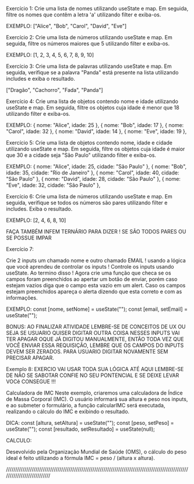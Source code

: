 Exercício 1:
Crie uma lista de nomes utilizando useState e map. Em seguida, 
filtre os nomes que contêm a letra 'a' utilizando filter e exiba-os.

EXEMPLO: ["Alice", "Bob", "Carol", "David", "Eve"]

Exercício 2:
Crie uma lista de números utilizando useState e map. Em seguida, 
filtre os números maiores que 5 utilizando filter e exiba-os.

EXEMPLO: [1, 2, 3, 4, 5, 6, 7, 8, 9, 10]

Exercício 3:
Crie uma lista de palavras utilizando useState e map. Em seguida,
 verifique se a palavra "Panda" está presente na lista utilizando includes e 
 exiba o resultado.

 ["Dragão", "Cachorro", "Fada", "Panda"]

 Exercício 4:
Crie uma lista de objetos contendo nome e idade utilizando useState e map. Em seguida, 
filtre os objetos cuja idade é menor que 18 utilizando filter e exiba-os.

EXEMPLO:  { nome: "Alice", idade: 25 },
          { nome: "Bob", idade: 17 },
          { nome: "Carol", idade: 32 },
          { nome: "David", idade: 14 },
           { nome: "Eve", idade: 19 },

Exercício 5:
Crie uma lista de objetos contendo nome, idade e cidade utilizando useState e map. 
Em seguida, filtre os objetos cuja idade é maior que 30 e a cidade seja "São Paulo"
 utilizando filter e exiba-os.

 EXEMPLO:     { nome: "Alice", idade: 25, cidade: "São Paulo" },
              { nome: "Bob", idade: 35, cidade: "Rio de Janeiro" },
              { nome: "Carol", idade: 40, cidade: "São Paulo" },
              { nome: "David", idade: 28, cidade: "São Paulo" },
              { nome: "Eve", idade: 32, cidade: "São Paulo" },          


Exercício 6:
Crie uma lista de números utilizando useState e map. Em seguida, 
verifique se todos os números são pares utilizando filter e includes. Exiba o resultado.

 EXEMPLO: [2, 4, 6, 8, 10]

 FAÇA TAMBÉM INFEM TERNÁRIO PARA DIZER ! SE SÃO TODOS PARES OU SE POSSUE IMPAR

 Exercício 7:

 Crie 2 inputs um chamado nome e outro chamado EMAIL ! usando a lógica que 
 você aprendeu de controlar os inputs ! Controle os inputs usando useState.
 Ao termino disso ! Agora crie uma função que checa se os campos foram preenchidos
 ao apertar um botão de enviar, porém caso estejam vazios diga que o campo esta vazio em um alert.
 Caso os campos estejam preenchidos apareça o alerta dizendo que esta correto e com as informações.

 EXEMPLO: const [nome, setNome] = useState("");
          const [email, setEmail] = useState("");

BONUS: AO FINALIZAR ATIVIDADE LEMBRE-SE DE CONCEITOS DE UX OU SEJA SE USUARIO QUISER DIGITAR
OUTRA COISA NESSES INPUTS VAI TER APAGAR OQUE JÁ DIGITOU MANUALMENTE, ENTÃO TODA VEZ QUE VOCÊ ENVIAR
ESSA REQUISIÇÃO, LEMBRE QUE OS CAMPOS DO INPUTS DEVEM SER ZERADOS. PARA USUARIO DIGITAR NOVAMENTE
SEM PRECISAR APAGAR.


Exemplo 8: 
EXERCIO VAI USAR TODA SUA LÓGICA ATÉ AQUI LEMBRE-SE DE NÃO SE SABOTAR CONFIE NO SEU PONTENCIAL E SE DEIXE
LEVAR VOCê CONSEGUE !!!

Calculadora de IMC
Neste exemplo, criaremos uma calculadora de Índice de Massa Corporal (IMC). O usuário informará sua altura e peso nos inputs, e ao submeter o formulário, a função calcularIMC será executada, realizando o cálculo do IMC e exibindo o resultado.

DICA: 
   const [altura, setAltura] = useState("");
   const [peso, setPeso] = useState("");
   const [resultado, setResultado] = useState(null);
   
   CALCULO:
   
   Desevolvido pela Organização Mundial de Saúde (OMS), o cálculo do peso ideal é feito utilizando a fórmula IMC = peso / (altura x altura).


///////////////////////////////////////////////////////////////////////////////////////////////////////////////////////////

<!-- EXERCICIOS REACT JS

1- EXERCICIO CRIE UMA PASTA CHAMADA EXERCICIOS

- COLOQUE 01
- CRIE UM COMPONENTE CHAMADO EXERCICIO 01 COM H1 DE EXERCICIO
- LEMBRE-SE DE CHAMA-LO NO COMPONENTE PAI PARA MOSTRAR
  const nomes = ['Alice', 'Bob', 'Carol', 'David'];
  RENDERIZE O ARRAY DE NOMES EM UM MAP LEMBRE SE DE PASSA A KEY

---

2-CRIE UM COMPONENTE CHAMADO EXERCICIO 02 COM H2 DE EXERCICIO

- EMBAIXO DO COMPONENTE EXERCICIO 01 ESCREVA A TAG <HR> PARA SEPARAR ELES POR UMA LINHA

const posts = [
{ id: 1, title: 'Post 1', content: 'Conteúdo do post 1' },
{ id: 2, title: 'Post 2', content: 'Conteúdo do post 2' },
{ id: 3, title: 'Post 3', content: 'Conteúdo do post 3' }
];

MANDA POR PROPS OU DESTRUTURAÇÃO O ARRAY POST E NO COMPONENTE QUE RECEBER ELE
FAÇA UM MAP MOSTRANDO TODOS OS ITENS .

---

3 - const numeros = [1, 2, 3, 4, 5, 6, 7, 8, 9, 10];

- CRIE UM COMPONENTE CHAMADO EXERCICIO 03 COM H2 DE EXERCICIO
- EMBAIXO DO COMPONENTE EXERCICIO 02 ESCREVA A TAG <HR> PARA SEPARAR ELES POR UMA LINHA

- NO ARRAY NUMEROS FILTRE APENAS OS PARES E ME MOSTRE ISSO EM UM CONSOLE LOG

---

4- const usuarios = [
{ id: 1, nome: 'Alice', idade: 25 },
{ id: 2, nome: 'Bob', idade: 17 },
{ id: 3, nome: 'Carol', idade: 20 },
{ id: 4, nome: 'David', idade: 16 }
];

- CRIE UM COMPONENTE CHAMADO EXERCICIO 04 COM H2 DE EXERCICIO
- EMBAIXO DO COMPONENTE EXERCICIO 03 ESCREVA A TAG <HR> PARA SEPARAR ELES POR UMA LINHA

CONST USUARIO UTILIZE O FILTER PARA FILTRA APENAS AS PESSOAS COM IDADE = OU ACIMA 20
LOGO APOS ISSO RENDERIZE EM UM MAP PARA MIM ESSAS PESSOAS

---

5- const produtos = [
{ id: 1, nome: 'Camiseta', preco: 30 },
{ id: 2, nome: 'Calça', preco: 70 },
{ id: 3, nome: 'Tênis', preco: 100 },
{ id: 4, nome: 'Boné', preco: 20 }
];

- CRIE UM COMPONENTE CHAMADO EXERCICIO 05 COM H2 DE EXERCICIO
- EMBAIXO DO COMPONENTE EXERCICIO 04 ESCREVA A TAG <HR> PARA SEPARAR ELES POR UMA LINHA

CONST PRODUTO UTILIZE O FILTER PARA FILTAR APENAS OS PRODUTOS COM PREÇO ACIMA DE 30 E ME MOSTRE E UM MAP ESSES PRODUTOS.

6- const cores = ['vermelho', 'azul', 'amarelo', 'verde', 'roxo'];

- CRIE UM COMPONENTE CHAMADO EXERCICIO 06 COM H2 DE EXERCICIO
- EMBAIXO DO COMPONENTE EXERCICIO 05 ESCREVA A TAG <HR> PARA SEPARAR ELES POR UMA LINHA

- ESSE AQUI VAI TESTAR SEU NIVEL PESQUISA SIM VOCÊ VAI PESQUISAR E TENTAR ADQUIRIR UMA LOGICA JÁ CONHEÇO O FILTER AGORA VAI PESQUISAR O INCLUDES EXEMPLOS DE COMO FUNCIONA.

USANDO FILTER VOCÊ VAI FILTRAR APENAS AS CORES PRIMARIAS E DEPOIS VAI CHEGAR SE ESSA CORES ESTÃO DENTRO DO PARAMETRO QUE VOCÊ ESTA USANDO COMO BUSCA. USANDO INCLUDES, LOGO
APOS ISSO RENDERIZE PARA MIM ESSA CORES COM UM MAP

7- CRIE UM COMPONENTE CHAMADO HOOK EXERC

const [users, setUsers] = useState([
{ id: 1, name: 'Alice', age: 25 },
{ id: 2, name: 'Bob', age: 30 },
{ id: 3, name: 'Charlie', age: 20 },
{ id: 4, name: 'David', age: 35 },
]);

FILTRE USANDO STATES APENAS PESSOAS QUE TEM IDADDE MAIOR DE 25 E DEPOIS ME MOSTRE E UM
MAP
 -->

